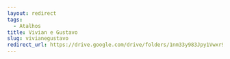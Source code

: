 ```yaml
---
layout: redirect
tags:
  - Atalhos
title: Vivian e Gustavo
slug: vivianegustavo
redirect_url: https://drive.google.com/drive/folders/1nm33y983Jpy1Vwxr9PJUesHmJR2ye-rn?usp=drive_link
---
```

